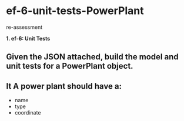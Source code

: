 # ef-6-unit-tests-PowerPlant
re-assessment

**1. ef-6: Unit Tests**

## Given the JSON attached, build the model and unit tests for a PowerPlant object.
## It A power plant should have a:

  - name
  - type
  - coordinate
